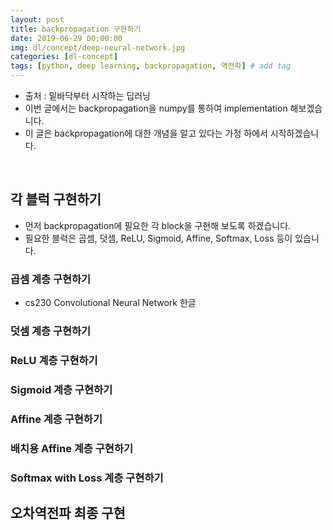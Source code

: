 ```yaml
---
layout: post
title: backpropagation 구현하기
date: 2019-06-29 00:00:00
img: dl/concept/deep-neural-network.jpg
categories: [dl-concept] 
tags: [python, deep learning, backpropagation, 역전파] # add tag
---
```


- 출처 : 밑바닥부터 시작하는 딥러닝
- 이번 글에서는 backpropagation을 numpy를 통하여 implementation 해보겠습니다.
- 이 글은 backpropagation에 대한 개념을 알고 있다는 가정 하에서 시작하겠습니다.

<br>

## 각 블럭 구현하기

- 먼저 backpropagation에 필요한 각 block을 구현해 보도록 하겠습니다.
- 필요한 블럭은 곱셈, 덧셈, ReLU, Sigmoid, Affine, Softmax, Loss 등이 있습니다.

### 곱셈 계층 구현하기

- cs230 Convolutional Neural Network 한글


### 덧셈 계층 구현하기

### ReLU 계층 구현하기

### Sigmoid 계층 구현하기

### Affine 계층 구현하기

### 배치용 Affine 계층 구현하기

### Softmax with Loss 계층 구현하기

## 오차역전파 최종 구현 



